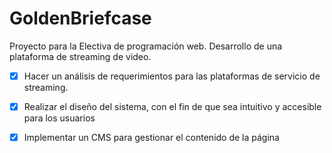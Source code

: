 # GoldenBriefcase
Proyecto para la Electiva de programación web.
Desarrollo de una plataforma de streaming de video.
- [x] Hacer un análisis de requerimientos para las plataformas de servicio de streaming.
- [x] Realizar el diseño del sistema, con el fin de que sea intuitivo y accesible para los usuarios
- [x] Implementar un CMS para gestionar el contenido de la página

